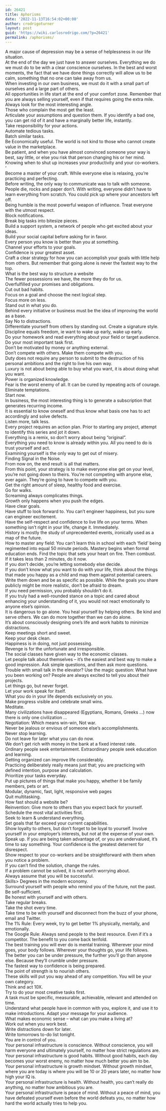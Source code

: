 ```yaml
---
id: 26421
title: Aphorisms
date: '2022-11-13T16:54:02+00:00'
author: crodrigoturner
layout: post
guid: 'https://wiki.carlosrodrigo.com/?p=26421'
permalink: /aphorisms/
---
```


A major cause of depression may be a sense of helplessness in our life situation.  
At the end of the day we just have to answer ourselves. Everything we do we must do to be with a clear conscience ourselves. In the best and worst moments, the fact that we have done things correctly will allow us to be calm, something that no one can take away from us.  
When investing in our own business, we must do it with a small part of ourselves and a large part of others.  
All opportunities in life start at the end of your comfort zone. Remember that you are always selling yourself, even if that requires going the extra mile.  
Always look for the most interesting angle.  
Those who complain the most get the least.  
Articulate your assumptions and question them. If you identify a bad one, you can get rid of it and have a marginally better life, instantly.  
Take responsibility for your actions.  
Automate tedious tasks.  
Batch similar tasks.  
Be Economically useful. The world is not kind to those who cannot create value in the marketplace.  
Be patient, and when you have almost convinced someone your way is best, say little, or else you risk that person changing his or her mind. Knowing when to shut up increases your productivity and your co-workers. ‘  
Become a master of your craft. While everyone else is relaxing, you’re practicing and perfecting.  
Before writing, the only way to communicate was to talk with someone. People die, rocks and paper don’t. With writing, everyone didn’t have to learn everything from scratch. You could pick up where your ancestors left off.  
Being humble is the most powerful weapon of influence. Treat everyone with the utmost respect.  
Block notifications.  
Break big tasks into bitesize pieces.  
Build a support system, a network of people who get excited about your ideas.  
Build your social capital before asking for in favor.  
Every person you know is better than you at something.  
Channel your efforts to your goals.  
Confidence is your greatest asset.  
Craft a clear strategy for how you can accomplish your goals with little help from others. But remember that going alone is never the fastest way to the top.  
What is the best way to structure a website  
The fewer possessions we have, the more they do for us.  
Overfulfilled your promises and obligations.  
Cut out bad habits.  
Focus on a goal and choose the next logical step.  
Focus more on less.  
Stand out in what you do.  
Behind every initiative or business must be the idea of ​​improving the world as a base.  
Say No to distractions.  
Differentiate yourself from others by standing out. Create a signature style.  
Discipline equals freedom, ie want to wake up early, wake up early.  
Do your homework and read everything about your field or target audience.  
Do your most important task first.  
Don’t be motivated by money or anything external.  
Don’t compete with others. Make them compete with you.  
Duty does not require any person to submit to the destruction of his personal ambitions and the right to live his own way.  
Luxury is not about being able to buy what you want, it is about doing what you want.  
Power is organized knowledge.  
Fear is the worst enemy of all. It can be cured by repeating acts of courage.  
Eliminate temptations.  
Start now.  
In business, the most interesting thing is to generate a subscription that generates recurring income.  
It is essential to know oneself and thus know what basis one has to act accordingly and solve defects.  
Listen more, talk less.  
Every project requires an action plan. Prior to starting any project, attempt to identify this series and jot it down.  
Everything is a remix, so don’t worry about being “original”.  
Everything you need to know is already within you. All you need to do is trust yourself and act.  
Examining yourself is the only way to get out of misery.  
Finding Signal in the Noise.  
From now on, the end result is all that matters.  
From this point, your strategy is to make everyone else get on your level, you’re not going down to theirs. You’re not competing with anyone else, ever again. They’re going to have to compete with you.  
Get the right amount of sleep, healthy food and exercise.  
Go for walks.  
Screaming always complicates things.  
Growth only happens when you push the edges.  
Have clear goals.  
Have stuff to look forward to. You can’t engineer happiness, but you sure can engineer excitement.  
Have the self-respect and confidence to live life on your terms. When something isn’t right in your life, change it. Immediately.  
History is mostly the study of unprecedented events, ironically used as a map of the future.  
How to master any field: You can’t learn this in school with each ‘field’ being regimented into equal 50 minute periods. Mastery begins when formal education ends. Find the topic that sets your heart on fire. Then combust.  
If it takes less than 2 minutes, do it now.  
If you don’t decide, you’re letting somebody else decide.  
If you don’t know what you want to do with your life, think about the things that made you happy as a child and map them against potential careers. Write them down and be as specific as possible. While the goals you share publicly might be more realistic, don’t be afraid to dream.  
If you need permission, you probably shouldn’t do it.  
If you truly had a well-rounded stance on a topic and cared about enhancing your understanding of it, you would not react emotionally to anyone else’s opinion.  
It is dangerous to go alone. You heal yourself by helping others. Be kind and serve others. We can do more together than we can do alone.  
It’s about consciously designing one’s life and work habits to minimize distractions.  
Keep meetings short and sweet.  
Keep your desk clean.  
Happiness is in doing, not just possessing.  
Revenge is for the unfortunate and irresponsible.  
The social classes have given way to the economic classes.  
Let people talk about themselves – it’s the easiest and best way to make a good impression. Ask simple questions, and then ask more questions. Trouble with small talk in the elevator? Use the magic question: What have you been working on? People are always excited to tell you about their projects.  
Let things go, but never forget.  
Let your work speak for itself.  
What you do in your life depends exclusively on you.  
Make progress visible and celebrate small wins.  
Meditate.  
Many civilizations have disappeared (Egyptians, Romans, Greeks …) now there is only one civilization …  
Negotiation: Which means win-win, Not war.  
Never be jealous or envious of someone else’s accomplishments.  
Never stop learning.  
Do not leave for later what you can do now.  
We don’t get rich with money in the bank at a fixed interest rate.  
Ordinary people seek entertainment. Extraordinary people seek education and learning.  
Getting organized can improve life considerably.  
Practicing deliberately really means just that; you are practicing with defined intention, purpose and calculation.  
Prioritize your tasks everyday.  
Put up pictures of things that make you happy, whether it be family members, pets or art.  
Modular, dynamic, fast, light, responsive web pages  
Quit multitasking.  
How fast should a website be?  
Reinvention: Give more to others than you expect back for yourself.  
Schedule the most vital activities first.  
Seek to learn &amp; understand everything.  
Set goals that far exceed your current capabilities.  
Show loyalty to others, but don’t forget to be loyal to yourself. Involve yourself in your employer’s interests, but not at the expense of your own. Speak up. If you are being taken advantage of, or you are undervalued, it’s time to say something. Your confidence is the greatest deterrent for disrespect.  
Show respect to your co-workers and be straightforward with them when you notice a problem.  
If you can’t find the solution, change the rules.  
If a problem cannot be solved, it is not worth worrying about.  
Always assume that you will be successful.  
Skills&gt; Degrees in the modern economy.  
Surround yourself with people who remind you of the future, not the past.  
Be self-sufficient.  
Be honest with yourself and with others.  
Take regular breaks.  
Take the shot every time.  
Take time to be with yourself and disconnect from the buzz of your phone, email and Twitter.  
The 1% Rule: Every week, try to get better 1% physically, mentally, and emotionally.  
The Google Rule: Always send people to the best resource. Even if it’s a competitor. The benefit to you come back tenfold.  
The best training you will ever do is mental training. Wherever your mind goes, your body follows. Wherever your thoughts go, your life follows.  
The better you can be under pressure, the further you’ll go than anyone else. Because they’ll crumble under pressure.  
The fastest way to confidence is being prepared.  
The point of strength is to nourish others.  
These skills will put you way ahead of any competition. You will be your own category.  
Think and act 10X.  
Try to do your most creative tasks first.  
A task must be specific, measurable, achievable, relevant and attended on time.  
Understand what people have in common with you, explore it, and use it to make introductions. Adapt your message for your audience.  
What makes economic sense – what can you make a living at?  
Work out when you work best.  
Write distractions down for later.  
Write tomorrows to-do list tonight.  
You are in control of you.  
Your personal infrastructure is conscience. Without conscience, you will harm everyone and ultimately yourself, no matter how strict regulations are.  
Your personal infrastructure is good habits. Without good habits, each day becomes your worst enemy, no matter how much better you aim to be.  
Your personal infrastructure is growth mindset. Without growth mindset, where you are today is where you will be 10 or 20 years later, no matter how high your IQ is.  
Your personal infrastructure is health. Without health, you can’t really do anything, no matter how ambitious you are.  
Your personal infrastructure is peace of mind. Without a peace of mind, you have defeated yourself even before the world defeats you, no matter how hard the world actually tries to help you.